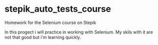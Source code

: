 # stepik_auto_tests_course
Homework for the Selenium course on Stepik

In this progect i will practice in working with Selenium. My skils with it are not that good but i'm learning quickly.
